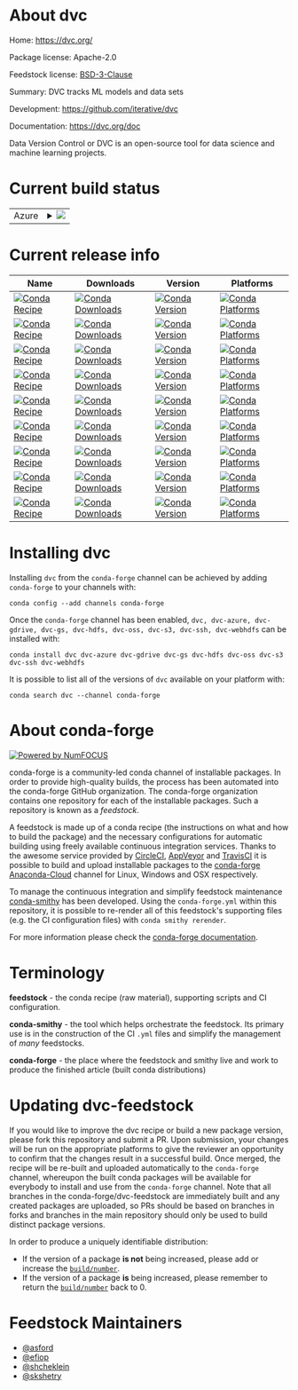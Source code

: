 About dvc
=========

Home: https://dvc.org/

Package license: Apache-2.0

Feedstock license: [BSD-3-Clause](https://github.com/conda-forge/dvc-feedstock/blob/master/LICENSE.txt)

Summary: DVC tracks ML models and data sets

Development: https://github.com/iterative/dvc

Documentation: https://dvc.org/doc

Data Version Control or DVC is an open-source tool for data science
and machine learning projects.


Current build status
====================


<table>
    
  <tr>
    <td>Azure</td>
    <td>
      <details>
        <summary>
          <a href="https://dev.azure.com/conda-forge/feedstock-builds/_build/latest?definitionId=7270&branchName=master">
            <img src="https://dev.azure.com/conda-forge/feedstock-builds/_apis/build/status/dvc-feedstock?branchName=master">
          </a>
        </summary>
        <table>
          <thead><tr><th>Variant</th><th>Status</th></tr></thead>
          <tbody><tr>
              <td>linux_64_python3.6.____cpython</td>
              <td>
                <a href="https://dev.azure.com/conda-forge/feedstock-builds/_build/latest?definitionId=7270&branchName=master">
                  <img src="https://dev.azure.com/conda-forge/feedstock-builds/_apis/build/status/dvc-feedstock?branchName=master&jobName=linux&configuration=linux_64_python3.6.____cpython" alt="variant">
                </a>
              </td>
            </tr><tr>
              <td>linux_64_python3.7.____cpython</td>
              <td>
                <a href="https://dev.azure.com/conda-forge/feedstock-builds/_build/latest?definitionId=7270&branchName=master">
                  <img src="https://dev.azure.com/conda-forge/feedstock-builds/_apis/build/status/dvc-feedstock?branchName=master&jobName=linux&configuration=linux_64_python3.7.____cpython" alt="variant">
                </a>
              </td>
            </tr><tr>
              <td>linux_64_python3.8.____cpython</td>
              <td>
                <a href="https://dev.azure.com/conda-forge/feedstock-builds/_build/latest?definitionId=7270&branchName=master">
                  <img src="https://dev.azure.com/conda-forge/feedstock-builds/_apis/build/status/dvc-feedstock?branchName=master&jobName=linux&configuration=linux_64_python3.8.____cpython" alt="variant">
                </a>
              </td>
            </tr><tr>
              <td>linux_64_python3.9.____cpython</td>
              <td>
                <a href="https://dev.azure.com/conda-forge/feedstock-builds/_build/latest?definitionId=7270&branchName=master">
                  <img src="https://dev.azure.com/conda-forge/feedstock-builds/_apis/build/status/dvc-feedstock?branchName=master&jobName=linux&configuration=linux_64_python3.9.____cpython" alt="variant">
                </a>
              </td>
            </tr><tr>
              <td>osx_64_python3.6.____cpython</td>
              <td>
                <a href="https://dev.azure.com/conda-forge/feedstock-builds/_build/latest?definitionId=7270&branchName=master">
                  <img src="https://dev.azure.com/conda-forge/feedstock-builds/_apis/build/status/dvc-feedstock?branchName=master&jobName=osx&configuration=osx_64_python3.6.____cpython" alt="variant">
                </a>
              </td>
            </tr><tr>
              <td>osx_64_python3.7.____cpython</td>
              <td>
                <a href="https://dev.azure.com/conda-forge/feedstock-builds/_build/latest?definitionId=7270&branchName=master">
                  <img src="https://dev.azure.com/conda-forge/feedstock-builds/_apis/build/status/dvc-feedstock?branchName=master&jobName=osx&configuration=osx_64_python3.7.____cpython" alt="variant">
                </a>
              </td>
            </tr><tr>
              <td>osx_64_python3.8.____cpython</td>
              <td>
                <a href="https://dev.azure.com/conda-forge/feedstock-builds/_build/latest?definitionId=7270&branchName=master">
                  <img src="https://dev.azure.com/conda-forge/feedstock-builds/_apis/build/status/dvc-feedstock?branchName=master&jobName=osx&configuration=osx_64_python3.8.____cpython" alt="variant">
                </a>
              </td>
            </tr><tr>
              <td>osx_64_python3.9.____cpython</td>
              <td>
                <a href="https://dev.azure.com/conda-forge/feedstock-builds/_build/latest?definitionId=7270&branchName=master">
                  <img src="https://dev.azure.com/conda-forge/feedstock-builds/_apis/build/status/dvc-feedstock?branchName=master&jobName=osx&configuration=osx_64_python3.9.____cpython" alt="variant">
                </a>
              </td>
            </tr><tr>
              <td>win_64_python3.6.____cpython</td>
              <td>
                <a href="https://dev.azure.com/conda-forge/feedstock-builds/_build/latest?definitionId=7270&branchName=master">
                  <img src="https://dev.azure.com/conda-forge/feedstock-builds/_apis/build/status/dvc-feedstock?branchName=master&jobName=win&configuration=win_64_python3.6.____cpython" alt="variant">
                </a>
              </td>
            </tr><tr>
              <td>win_64_python3.7.____cpython</td>
              <td>
                <a href="https://dev.azure.com/conda-forge/feedstock-builds/_build/latest?definitionId=7270&branchName=master">
                  <img src="https://dev.azure.com/conda-forge/feedstock-builds/_apis/build/status/dvc-feedstock?branchName=master&jobName=win&configuration=win_64_python3.7.____cpython" alt="variant">
                </a>
              </td>
            </tr><tr>
              <td>win_64_python3.8.____cpython</td>
              <td>
                <a href="https://dev.azure.com/conda-forge/feedstock-builds/_build/latest?definitionId=7270&branchName=master">
                  <img src="https://dev.azure.com/conda-forge/feedstock-builds/_apis/build/status/dvc-feedstock?branchName=master&jobName=win&configuration=win_64_python3.8.____cpython" alt="variant">
                </a>
              </td>
            </tr><tr>
              <td>win_64_python3.9.____cpython</td>
              <td>
                <a href="https://dev.azure.com/conda-forge/feedstock-builds/_build/latest?definitionId=7270&branchName=master">
                  <img src="https://dev.azure.com/conda-forge/feedstock-builds/_apis/build/status/dvc-feedstock?branchName=master&jobName=win&configuration=win_64_python3.9.____cpython" alt="variant">
                </a>
              </td>
            </tr>
          </tbody>
        </table>
      </details>
    </td>
  </tr>
</table>

Current release info
====================

| Name | Downloads | Version | Platforms |
| --- | --- | --- | --- |
| [![Conda Recipe](https://img.shields.io/badge/recipe-dvc-green.svg)](https://anaconda.org/conda-forge/dvc) | [![Conda Downloads](https://img.shields.io/conda/dn/conda-forge/dvc.svg)](https://anaconda.org/conda-forge/dvc) | [![Conda Version](https://img.shields.io/conda/vn/conda-forge/dvc.svg)](https://anaconda.org/conda-forge/dvc) | [![Conda Platforms](https://img.shields.io/conda/pn/conda-forge/dvc.svg)](https://anaconda.org/conda-forge/dvc) |
| [![Conda Recipe](https://img.shields.io/badge/recipe-dvc--azure-green.svg)](https://anaconda.org/conda-forge/dvc-azure) | [![Conda Downloads](https://img.shields.io/conda/dn/conda-forge/dvc-azure.svg)](https://anaconda.org/conda-forge/dvc-azure) | [![Conda Version](https://img.shields.io/conda/vn/conda-forge/dvc-azure.svg)](https://anaconda.org/conda-forge/dvc-azure) | [![Conda Platforms](https://img.shields.io/conda/pn/conda-forge/dvc-azure.svg)](https://anaconda.org/conda-forge/dvc-azure) |
| [![Conda Recipe](https://img.shields.io/badge/recipe-dvc--gdrive-green.svg)](https://anaconda.org/conda-forge/dvc-gdrive) | [![Conda Downloads](https://img.shields.io/conda/dn/conda-forge/dvc-gdrive.svg)](https://anaconda.org/conda-forge/dvc-gdrive) | [![Conda Version](https://img.shields.io/conda/vn/conda-forge/dvc-gdrive.svg)](https://anaconda.org/conda-forge/dvc-gdrive) | [![Conda Platforms](https://img.shields.io/conda/pn/conda-forge/dvc-gdrive.svg)](https://anaconda.org/conda-forge/dvc-gdrive) |
| [![Conda Recipe](https://img.shields.io/badge/recipe-dvc--gs-green.svg)](https://anaconda.org/conda-forge/dvc-gs) | [![Conda Downloads](https://img.shields.io/conda/dn/conda-forge/dvc-gs.svg)](https://anaconda.org/conda-forge/dvc-gs) | [![Conda Version](https://img.shields.io/conda/vn/conda-forge/dvc-gs.svg)](https://anaconda.org/conda-forge/dvc-gs) | [![Conda Platforms](https://img.shields.io/conda/pn/conda-forge/dvc-gs.svg)](https://anaconda.org/conda-forge/dvc-gs) |
| [![Conda Recipe](https://img.shields.io/badge/recipe-dvc--hdfs-green.svg)](https://anaconda.org/conda-forge/dvc-hdfs) | [![Conda Downloads](https://img.shields.io/conda/dn/conda-forge/dvc-hdfs.svg)](https://anaconda.org/conda-forge/dvc-hdfs) | [![Conda Version](https://img.shields.io/conda/vn/conda-forge/dvc-hdfs.svg)](https://anaconda.org/conda-forge/dvc-hdfs) | [![Conda Platforms](https://img.shields.io/conda/pn/conda-forge/dvc-hdfs.svg)](https://anaconda.org/conda-forge/dvc-hdfs) |
| [![Conda Recipe](https://img.shields.io/badge/recipe-dvc--oss-green.svg)](https://anaconda.org/conda-forge/dvc-oss) | [![Conda Downloads](https://img.shields.io/conda/dn/conda-forge/dvc-oss.svg)](https://anaconda.org/conda-forge/dvc-oss) | [![Conda Version](https://img.shields.io/conda/vn/conda-forge/dvc-oss.svg)](https://anaconda.org/conda-forge/dvc-oss) | [![Conda Platforms](https://img.shields.io/conda/pn/conda-forge/dvc-oss.svg)](https://anaconda.org/conda-forge/dvc-oss) |
| [![Conda Recipe](https://img.shields.io/badge/recipe-dvc--s3-green.svg)](https://anaconda.org/conda-forge/dvc-s3) | [![Conda Downloads](https://img.shields.io/conda/dn/conda-forge/dvc-s3.svg)](https://anaconda.org/conda-forge/dvc-s3) | [![Conda Version](https://img.shields.io/conda/vn/conda-forge/dvc-s3.svg)](https://anaconda.org/conda-forge/dvc-s3) | [![Conda Platforms](https://img.shields.io/conda/pn/conda-forge/dvc-s3.svg)](https://anaconda.org/conda-forge/dvc-s3) |
| [![Conda Recipe](https://img.shields.io/badge/recipe-dvc--ssh-green.svg)](https://anaconda.org/conda-forge/dvc-ssh) | [![Conda Downloads](https://img.shields.io/conda/dn/conda-forge/dvc-ssh.svg)](https://anaconda.org/conda-forge/dvc-ssh) | [![Conda Version](https://img.shields.io/conda/vn/conda-forge/dvc-ssh.svg)](https://anaconda.org/conda-forge/dvc-ssh) | [![Conda Platforms](https://img.shields.io/conda/pn/conda-forge/dvc-ssh.svg)](https://anaconda.org/conda-forge/dvc-ssh) |
| [![Conda Recipe](https://img.shields.io/badge/recipe-dvc--webhdfs-green.svg)](https://anaconda.org/conda-forge/dvc-webhdfs) | [![Conda Downloads](https://img.shields.io/conda/dn/conda-forge/dvc-webhdfs.svg)](https://anaconda.org/conda-forge/dvc-webhdfs) | [![Conda Version](https://img.shields.io/conda/vn/conda-forge/dvc-webhdfs.svg)](https://anaconda.org/conda-forge/dvc-webhdfs) | [![Conda Platforms](https://img.shields.io/conda/pn/conda-forge/dvc-webhdfs.svg)](https://anaconda.org/conda-forge/dvc-webhdfs) |

Installing dvc
==============

Installing `dvc` from the `conda-forge` channel can be achieved by adding `conda-forge` to your channels with:

```
conda config --add channels conda-forge
```

Once the `conda-forge` channel has been enabled, `dvc, dvc-azure, dvc-gdrive, dvc-gs, dvc-hdfs, dvc-oss, dvc-s3, dvc-ssh, dvc-webhdfs` can be installed with:

```
conda install dvc dvc-azure dvc-gdrive dvc-gs dvc-hdfs dvc-oss dvc-s3 dvc-ssh dvc-webhdfs
```

It is possible to list all of the versions of `dvc` available on your platform with:

```
conda search dvc --channel conda-forge
```


About conda-forge
=================

[![Powered by NumFOCUS](https://img.shields.io/badge/powered%20by-NumFOCUS-orange.svg?style=flat&colorA=E1523D&colorB=007D8A)](http://numfocus.org)

conda-forge is a community-led conda channel of installable packages.
In order to provide high-quality builds, the process has been automated into the
conda-forge GitHub organization. The conda-forge organization contains one repository
for each of the installable packages. Such a repository is known as a *feedstock*.

A feedstock is made up of a conda recipe (the instructions on what and how to build
the package) and the necessary configurations for automatic building using freely
available continuous integration services. Thanks to the awesome service provided by
[CircleCI](https://circleci.com/), [AppVeyor](https://www.appveyor.com/)
and [TravisCI](https://travis-ci.com/) it is possible to build and upload installable
packages to the [conda-forge](https://anaconda.org/conda-forge)
[Anaconda-Cloud](https://anaconda.org/) channel for Linux, Windows and OSX respectively.

To manage the continuous integration and simplify feedstock maintenance
[conda-smithy](https://github.com/conda-forge/conda-smithy) has been developed.
Using the ``conda-forge.yml`` within this repository, it is possible to re-render all of
this feedstock's supporting files (e.g. the CI configuration files) with ``conda smithy rerender``.

For more information please check the [conda-forge documentation](https://conda-forge.org/docs/).

Terminology
===========

**feedstock** - the conda recipe (raw material), supporting scripts and CI configuration.

**conda-smithy** - the tool which helps orchestrate the feedstock.
                   Its primary use is in the construction of the CI ``.yml`` files
                   and simplify the management of *many* feedstocks.

**conda-forge** - the place where the feedstock and smithy live and work to
                  produce the finished article (built conda distributions)


Updating dvc-feedstock
======================

If you would like to improve the dvc recipe or build a new
package version, please fork this repository and submit a PR. Upon submission,
your changes will be run on the appropriate platforms to give the reviewer an
opportunity to confirm that the changes result in a successful build. Once
merged, the recipe will be re-built and uploaded automatically to the
`conda-forge` channel, whereupon the built conda packages will be available for
everybody to install and use from the `conda-forge` channel.
Note that all branches in the conda-forge/dvc-feedstock are
immediately built and any created packages are uploaded, so PRs should be based
on branches in forks and branches in the main repository should only be used to
build distinct package versions.

In order to produce a uniquely identifiable distribution:
 * If the version of a package **is not** being increased, please add or increase
   the [``build/number``](https://docs.conda.io/projects/conda-build/en/latest/resources/define-metadata.html#build-number-and-string).
 * If the version of a package **is** being increased, please remember to return
   the [``build/number``](https://docs.conda.io/projects/conda-build/en/latest/resources/define-metadata.html#build-number-and-string)
   back to 0.

Feedstock Maintainers
=====================

* [@asford](https://github.com/asford/)
* [@efiop](https://github.com/efiop/)
* [@shcheklein](https://github.com/shcheklein/)
* [@skshetry](https://github.com/skshetry/)


